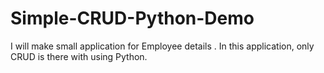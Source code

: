 # Simple-CRUD-Python-Demo
I will make small application for Employee details . In this application, only CRUD is there with using Python. 
